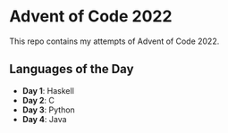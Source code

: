# Advent of Code 2022

This repo contains my attempts of Advent of Code 2022.

## Languages of the Day

- **Day 1**: Haskell
- **Day 2**: C
- **Day 3**: Python
- **Day 4**: Java
